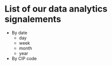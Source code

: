 # List of our data analytics signalements

- By date
  - day
  - week
  - month
  - year
- By CIP code
